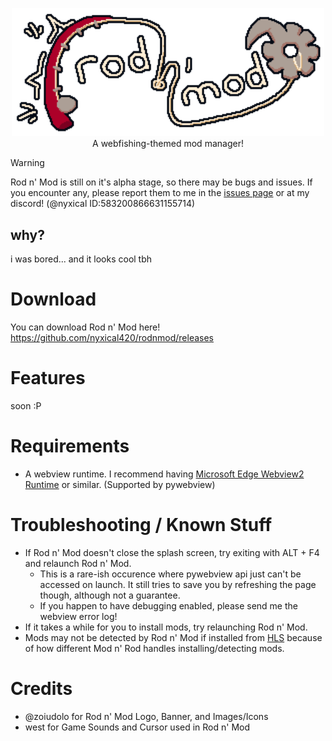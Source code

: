 <p align="center">
    <img src="https://github.com/nyxical420/rodnmod/blob/main/assets/web/banner.png?raw=true" width="500"/><br>
    A webfishing-themed mod manager!
</p>

> [!WARNING]  
> Rod n' Mod is still on it's alpha stage, so there may be bugs and issues. If you encounter any, please report them to me in the [issues page](https://github.com/nyxical420/rodnmod/issues) or at my discord! (@nyxical ID:583200866631155714)

## why?
i was bored... and it looks cool tbh

# Download
You can download Rod n' Mod here!<br>
https://github.com/nyxical420/rodnmod/releases

# Features
soon :P

# Requirements
- A webview runtime. I recommend having [Microsoft Edge Webview2 Runtime](https://developer.microsoft.com/en-gb/microsoft-edge/webview2#download) or similar. (Supported by pywebview)

# Troubleshooting / Known Stuff
- If Rod n' Mod doesn't close the splash screen, try exiting with ALT + F4 and relaunch Rod n' Mod.
    - This is a rare-ish occurence where pywebview api just can't be accessed on launch. It still tries to save you by refreshing the page though, although not a guarantee.
    - If you happen to have debugging enabled, please send me the webview error log!
- If it takes a while for you to install mods, try relaunching Rod n' Mod.
- Mods may not be detected by Rod n' Mod if installed from [HLS](https://hooklinesinker.lol/) because of how different Mod n' Rod handles installing/detecting mods.

# Credits
- @zoiudolo for Rod n' Mod Logo, Banner, and Images/Icons
- west for Game Sounds and Cursor used in Rod n' Mod